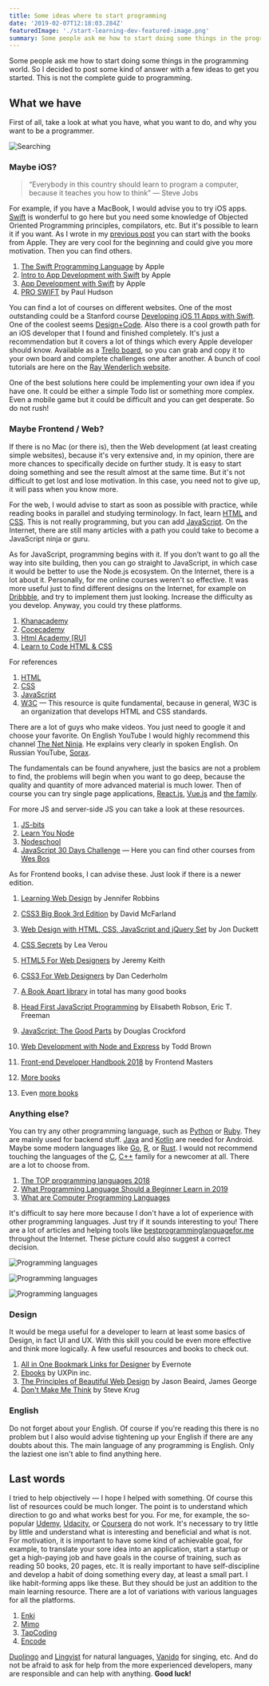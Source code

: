 ```yaml
---
title: Some ideas where to start programming
date: '2019-02-07T12:18:03.284Z'
featuredImage: './start-learning-dev-featured-image.png'
summary: Some people ask me how to start doing some things in the programming world. So I decided to post some kind of answer with a few ideas to get you started. This is not the complete guide to programming.
---
```


Some people ask me how to start doing some things in the programming world. So I decided to post some kind of answer with a few ideas to get you started. This is not the complete guide to programming.

## What we have

First of all, take a look at what you have, what you want to do, and why you want to be a programmer.

![Searching](./searching.png)

### Maybe iOS?

> “Everybody in this country should learn to program a computer, because it teaches you how to think” — Steve Jobs

For example, if you have a MacBook, I would advise you to try iOS apps. [Swift](https://swift.org) is wonderful to go here but you need some knowledge of Objected Oriented Programming principles, compilators, etc. But it's possible to learn it if you want. As I wrote in my [previous post](/remame-story) you can start with the books from Apple. They are very cool for the beginning and could give you more motivation. Then you can find others.

1. [The Swift Programming Language](https://itunes.apple.com/us/book/the-swift-programming-language-swift-4-2/id881256329) by Apple
1. [Intro to App Development with Swift](https://itunes.apple.com/us/book/intro-to-app-development-with-swift/id1118575552) by Apple
1. [App Development with Swift](https://itunes.apple.com/us/book/app-development-with-swift/id1219117996) by Apple
1. [PRO SWIFT](https://www.amazon.com/Pro-Swift-4-1-Paul-Hudson/dp/1985779781) by Paul Hudson

You can find a lot of courses on different websites. One of the most outstanding could be a Stanford course [Developing iOS 11 Apps with Swift](https://itunes.apple.com/pl/course/developing-ios-11-apps-with-swift/id1309275316). One of the coolest seems [Design+Code](https://designcode.io). Also there is a cool growth path for an iOS developer that I found and finished completely. It's just a recommendation but it covers a lot of things which every Apple developer should know. Available as a [Trello board](https://trello.com/b/dOV9dvBu/a-path-to-mastery-for-ios-development), so you can grab and copy it to your own board and complete challenges one after another. A bunch of cool tutorials are here on the [Ray Wenderlich website](https://www.raywenderlich.com).

One of the best solutions here could be implementing your own idea if you have one. It could be either a simple Todo list or something more complex. Even a mobile game but it could be difficult and you can get desperate. So do not rush!

### Maybe Frontend / Web?

If there is no Mac (or there is), then the Web development (at least creating simple websites), because it's very extensive and, in my opinion, there are more chances to specifically decide on further study. It is easy to start doing something and see the result almost at the same time. But it's not difficult to get lost and lose motivation. In this case, you need not to give up, it will pass when you know more.

For the web, I would advise to start as soon as possible with practice, while reading books in parallel and studying terminology. In fact, learn [HTML](https://www.w3schools.com/html/html_intro.asp) and [CSS](https://www.w3schools.com/html/html_css.asp). This is not really programming, but you can add [JavaScript](https://developer.mozilla.org/en-US/docs/Web/JavaScript). On the Internet, there are still many articles with a path you could take to become a JavaScript ninja or guru.

As for JavaScript, programming begins with it. If you don’t want to go all the way into site building, then you can go straight to JavaScript, in which case it would be better to use the Node.js ecosystem. On the Internet, there is a lot about it. Personally, for me online courses weren't so effective. It was more useful just to find different designs on the Internet, for example on [Dribbble](https://dribbble.com/search?q=landing+page), and try to implement them just looking. Increase the difficulty as you develop. Anyway, you could try these platforms.

1. [Khanacademy](https://www.khanacademy.org/computing/computer-programming)
1. [Cocecademy](https://www.codecademy.com)
1. [Html Academy [RU]](https://htmlacademy.ru)
1. [Learn to Code HTML & CSS](https://learn.shayhowe.com/html-css/)

For references

1. [HTML](https://htmlreference.io/)
1. [CSS](https://cssreference.io)
1. [JavaScript](https://javascript.info)
1. [W3C](https://www.w3schools.com) — This resource is quite fundamental, because in general, W3C is an organization that develops HTML and CSS standards.

There are a lot of guys who make videos. You just need to google it and choose your favorite. On English YouTube I would highly recommend this channel [The Net Ninja](https://www.youtube.com/thenetninja). He explains very clearly in spoken English. On Russian YouTube, [Sorax](https://www.youtube.com/artsorax).

The fundamentals can be found anywhere, just the basics are not a problem to find, the problems will begin when you want to go deep, because the quality and quantity of more advanced material is much lower. Then of course you can try single page applications, [React.js](https://reactjs.org), [Vue.js](https://vuejs.org) and [the family](https://2018.stateofjs.com).

For more JS and server-side JS you can take a look at these resources.

1. [JS-bits](https://github.com/vasanthk/js-bits)
1. [Learn You Node](https://github.com/workshopper/learnyounode)
1. [Nodeschool](https://nodeschool.io)
1. [JavaScript 30 Days Challenge](https://javascript30.com) — Here you can find other courses from [Wes Bos](https://wesbos.com)

As for Frontend books, I can advise these. Just look if there is a newer edition.

1. [Learning Web Design](https://www.learningwebdesign.com) by Jennifer Robbins
1. [CSS3 Big Book 3rd Edition](http://shop.oreilly.com/product/0636920024996) by David McFarland
1. [Web Design with HTML, CSS, JavaScript and jQuery Set](https://www.amazon.com/gp/product/1118907442/) by Jon Duckett
1. [CSS Secrets](https://www.amazon.com/CSS-Secrets-Lea-Verou/dp/1449372635) by Lea Verou
1. [HTML5 For Web Designers](https://html5forwebdesigners.com) by Jeremy Keith
1. [CSS3 For Web Designers](https://abookapart.com/products/css3-for-web-designers) by Dan Cederholm
1. [A Book Apart library](https://abookapart.com/products/) in total has many good books
1. [Head First JavaScript Programming](https://learning.oreilly.com/library/view/head-first-javascript/9781449340124/) by Elisabeth Robson, Eric T. Freeman
1. [JavaScript: The Good Parts](https://www.amazon.com/JavaScript-Good-Parts-Douglas-Crockford/dp/0596517742) by Douglas Crockford
1. [Web Development with Node and Express](http://shop.oreilly.com/product/0636920032977) by Todd Brown
1. [Front-end Developer Handbook 2018](https://legacy.gitbook.com/book/frontendmasters/front-end-developer-handbook-2018/details) by Frontend Masters

1. [More books](http://it-ebooks.info)
1. Even [more books](https://jsbooks.revolunet.com)

### Anything else?

You can try any other programming language, such as [Python](https://www.python.org) or [Ruby](https://www.ruby-lang.org/en/). They are mainly used for backend stuff. [Java](https://docs.oracle.com/javase/tutorial/index.html) and [Kotlin](https://kotlinlang.org) are needed for Android. Maybe some modern languages like [Go](https://golang.org), [R](https://www.r-project.org), or [Rust](https://www.rust-lang.org). I would not recommend touching the languages ​​of the [C](<https://en.wikipedia.org/wiki/C_(programming_language)>), [C++](http://www.cplusplus.com) family for a newcomer at all. There are a lot to choose from.

1. [The TOP programming languages 2018](https://spectrum.ieee.org/static/interactive-the-top-programming-languages-2018)
1. [What Programming Language Should a Beginner Learn in 2019](https://www.codementor.io/codementorteam/beginner-programming-language-job-salary-community-7s26wmbm6)
1. [What are Computer Programming Languages](https://www.computerscience.org/resources/computer-programming-languages/)

It's difficult to say here more because I don't have a lot of experience with other programming languages. Just try if it sounds interesting to you! There are a lot of articles and helping tools like [bestprogramminglanguagefor.me](http://www.bestprogramminglanguagefor.me/) throughout the Internet. These picture could also suggest a correct decision.

![Programming languages](./programming-infographics.png)

![Programming languages](./choosing-programming-language-flowchart.png)

![Programming languages](./programming-language-decision-tree.png)

### Design

It would be mega useful for a developer to learn at least some basics of Design, in fact UI and UX. With this skill you could be even more effective and think more logically. A few useful resources and books to check out.

1. [All in One Bookmark Links for Designer](https://www.evernote.design) by Evernote
1. [Ebooks](https://www.uxpin.com/studio/ebooks/) by UXPin inc.
1. [The Principles of Beautiful Web Design](https://www.amazon.com/Principles-Beautiful-Web-Design-Designing-ebook/dp/B00TJ6UYZC) by Jason Beaird, James George
1. [Don't Make Me Think](https://www.amazon.com/Dont-Make-Me-Think-Usability/dp/0321344758) by Steve Krug

### English

Do not forget about your English. Of course if you're reading this there is no problem but I also would advise tightening up your English if there are any doubts about this. The main language of any programming is English. Only the laziest one isn't able to find anything here.

## Last words

I tried to help objectively — I hope I helped with something. Of course this list of resources could be much longer. The point is to understand which direction to go and what works best for you. For me, for example, the so-popular [Udemy](https://www.udemy.com), [Udacity](https://eu.udacity.com), or [Coursera](https://www.coursera.org) do not work. It's necessary to try little by little and understand what is interesting and beneficial and what is not. For motivation, it is important to have some kind of achievable goal, for example, to translate your sore idea into an application, start a startup or get a high-paying job and have goals in the course of training, such as reading 50 books, 20 pages, etc. It is really important to have self-discipline and develop a habit of doing something every day, at least a small part. I like habit-forming apps like these. But they should be just an addition to the main learning resource. There are a lot of variations with various languages for all the platforms.

1. [Enki](https://www.enki.com)
2. [Mimo](https://getmimo.com)
3. [TapCoding](http://tapcoding.com)
4. [Encode](https://itunes.apple.com/us/app/encode-learn-to-code/id1198851756)

[Duolingo](https://www.duolingo.com) and [Lingvist](https://lingvist.com) for natural languages, [Vanido](https://vanido.io) for singing, etc. And do not be afraid to ask for help from the more experienced developers, many are responsible and can help with anything. **Good luck!**
